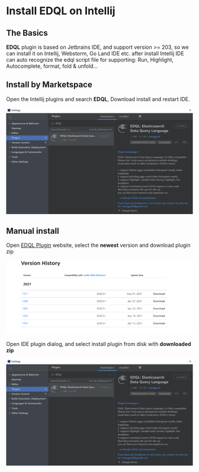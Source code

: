 # Install EDQL on Intellij

## The Basics

**EDQL** plugin is based on Jetbrains IDE, and support version >= 203, so we can install it on Intellij, Webstorm, Go Land IDE etc. after install Intellij IDE can auto recognize the edql script file for supporting: Run, Highlight, Autocomplete, format, fold & unfold…

## Install by Marketspace

Open the Intellij plugins and search **EDQL**, Download install and restart IDE.

![](../.gitbook/assets/install-edql.png)

## Manual install

Open [EDQL Plugin](https://plugins.jetbrains.com/plugin/16364-edql-elasticsearch-data-query-language) website, select the **newest** version and download plugin zip

![](../.gitbook/assets/manual-install.png)

Open IDE plugin dialog, and select install plugin from disk with **downloaded zip**&#x20;

![](<../.gitbook/assets/install-edql (1).png>)
